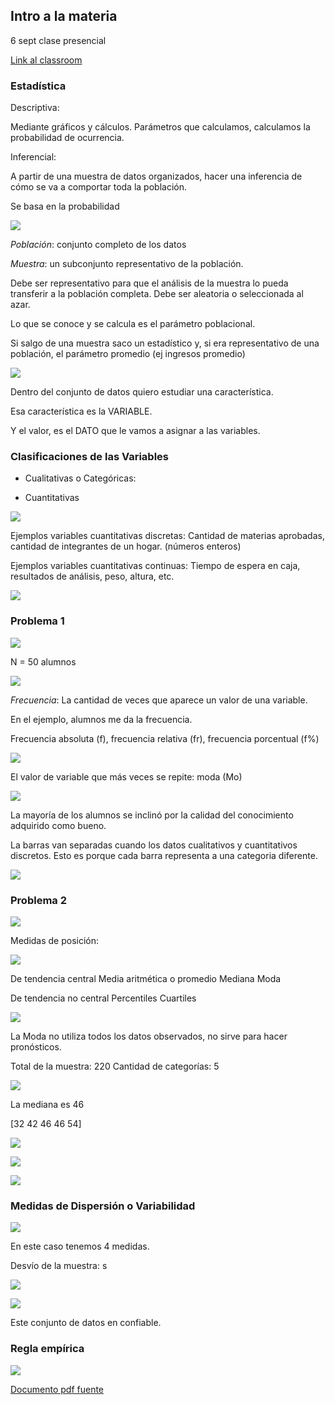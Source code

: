 ## Intro a la materia
6 sept clase presencial

[Link al classroom](https://classroom.google.com/u/1/c/NDg4ODQxNTM0MTY1)

### Estadística

Descriptiva:

Mediante gráficos y cálculos. Parámetros que calculamos, calculamos la probabilidad de ocurrencia.

Inferencial:

A partir de una muestra de datos organizados, hacer una inferencia de cómo se va a comportar toda la población.

Se basa en la probabilidad

![](./123-assets/ppt-1-estadistica.png)

*Población*: conjunto completo de los datos

*Muestra*: un subconjunto representativo de la población. 

Debe ser representativo para que el análisis de la muestra lo pueda transferir a la población completa. Debe ser aleatoria o seleccionada al azar.

Lo que se conoce y se calcula es el parámetro poblacional.

Si salgo de una muestra saco un estadístico y, si era representativo de una población, el parámetro promedio (ej ingresos promedio)

![](./123-assets/ppt-2-estadistica.png)

Dentro del conjunto de datos quiero estudiar una característica.

Esa característica es la VARIABLE.

Y el valor, es el DATO que le vamos a asignar a las variables.

### Clasificaciones de las Variables

- Cualitativas o Categóricas:

- Cuantitativas

![](./123-assets/ppt-3-estadistica.png)

Ejemplos variables cuantitativas discretas:
Cantidad de materias aprobadas, cantidad de integrantes de un hogar. (números enteros)

Ejemplos variables cuantitativas continuas:
Tiempo de espera en caja, resultados de análisis, peso, altura, etc.

![](./123-assets/ppt-4-estadistica.png)


### Problema 1

![](./123-assets/ppt-5-estadistica.png)

N = 50 alumnos

![](./123-assets/ppt-6-estadistica.png)

*Frecuencia*: La cantidad de veces que aparece un valor de una variable.

En el ejemplo, alumnos me da la frecuencia.

Frecuencia absoluta (f), frecuencia relativa (fr), frecuencia porcentual (f%)

![](./123-assets/ppt-7-estadistica.png)


El valor de variable que más veces se repite: moda (Mo)

![](./123-assets/ppt-8-estadistica.png)

La mayoría de los alumnos se inclinó por la calidad del conocimiento adquirido como bueno.

La barras van separadas cuando los datos cualitativos y cuantitativos discretos. Esto es porque cada barra representa a una categoria diferente.

![](./123-assets/ppt-9-estadistica.png)

### Problema 2

![](./123-assets/ppt-10-estadistica.png)

Medidas de posición:

![](./123-assets/ppt-11-estadistica.png)

De tendencia central
	Media aritmética o promedio
	Mediana
	Moda

De tendencia no central
	Percentiles
	Cuartiles

![](./123-assets/ppt-12-estadistica.png)

La Moda no utiliza todos los datos observados, no sirve para hacer pronósticos.

Total de la muestra: 220
Cantidad de categorías: 5

![](./123-assets/ppt-13-estadistica.png)

La mediana es 46

[32 42 46 46 54]

![](./123-assets/ppt-14-estadistica.png)

![](./123-assets/ppt-15-estadistica.png)

![](./123-assets/ppt-16-estadistica.png)

### Medidas de Dispersión o Variabilidad

![](./123-assets/ppt-17-estadistica.png)

En este caso tenemos 4 medidas.

Desvío de la muestra: s

![](./123-assets/ppt-19-estadistica.png)


![](./123-assets/ppt-18-estadistica.png)

Este conjunto de datos en confiable. 

### Regla empírica

![](./123-assets/ppt-20-estadistica.png)

[Documento pdf fuente](https://drive.google.com/file/d/1vRNicWfvNxxV94Qnl028AT7anBmX4owD/view)
